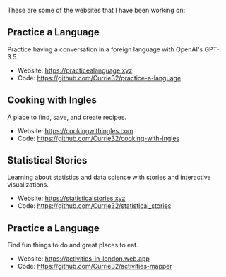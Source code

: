 These are some of the websites that I have been working on:

## Practice a Language

Practice having a conversation in a foreign language with OpenAI's GPT-3.5.

- Website: <a href=https://practicealanguage.xyz target="_blank">https://practicealanguage.xyz</a>
- Code:    <a href=https://github.com/Currie32/practice-a-language target="_blank">https://github.com/Currie32/practice-a-language</a>

## Cooking with Ingles

A place to find, save, and create recipes.

- Website: <a href=https://cookingwithingles.com target="_blank">https://cookingwithingles.com</a>
- Code:    <a href=https://github.com/Currie32/cooking-with-ingles target="_blank">https://github.com/Currie32/cooking-with-ingles</a>

## Statistical Stories

Learning about statistics and data science with stories and interactive visualizations.

- Website: <a href=https://statisticalstories.xyz target="_blank">https://statisticalstories.xyz</a>
- Code:    <a href=https://github.com/Currie32/statistical_stories target="_blank">https://github.com/Currie32/statistical_stories</a>

## Practice a Language

Find fun things to do and great places to eat.

- Website: <a href=https://activitiesmapper.web.app/ target="_blank">https://activities-in-london.web.app</a>
- Code:    <a href=https://github.com/Currie32/activities-mapper target="_blank">https://github.com/Currie32/activities-mapper</a>

